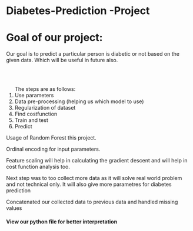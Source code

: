 # Diabetes-Prediction -Project
<h1>Goal of our project:</h1>
<p>Our goal is to predict a particular person is diabetic or not based on the given data.
Which will be useful in future also.</p>
<br><br>
<ol>The steps are as follows:
<li>Use parameters </li>
<li>Data pre-processing (helping us which model to use)</li>
<li>Regularization of dataset</li>
<li>Find costfunction</li>
<li>Train and test</li>
<li>Predict</li></ol>
<p>Usage of Random Forest this project.</p>
<p>Ordinal encoding for input parameters.</p>
<p>Feature scaling will help in calculating the gradient descent and will help in cost function analysis too.<p>
<p>Next step was to too collect more data as it will solve real world problem and not technical only. It will also give more parametres for diabetes prediction </p>
<p>Concatenated our collected data to previous data and handled missing values</p>

<h4>View our python file for better interpretation</h4>

